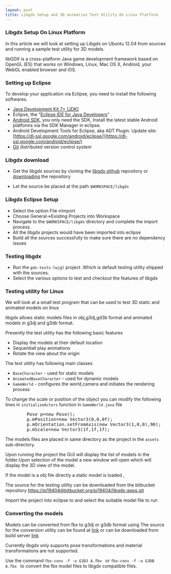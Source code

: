 ```yaml
---
layout: post
title: Libgdx Setup and 3D animation Test Utility On Linux Platform
---
```



### Libgdx Setup On Linux Platform

In this article we will look at setting up Libgdx on Ubuntu 12.04 from sources and running a sample test utility for 3D models.

libGDX is a cross-platform Java game development framework based on OpenGL (ES) that works on Windows, Linux, Mac OS X, Android, your WebGL enabled browser and iOS.

### Setting up Eclipse

To develop your application via Eclipse, you need to install the following softwares.

- [Java Development Kit 7+ (JDK)](http://www.oracle.com/technetwork/java/javase/downloads/index.html)
- Eclipse, the "[Eclipse IDE for Java Developers](https://www.eclipse.org/downloads/packages/eclipse-ide-java-developers/lunasr2)" .
- [Android SDK,](http://developer.android.com/sdk/installing.html) you only need the SDK, Install the latest stable Android platforms via the SDK Manager in eclipse.
- Android Development Tools for Eclipse, aka ADT Plugin. Update site: [https://dl-ssl.google.com/android/eclipse/](https://dl-ssl.google.com/android/eclipse/)
- [Git](http://git-scm.com/)  distributed version control system 

### Libgdx download
- Get the libgdx sources by cloning the [libgdx github](https://github.com/libgdx/libgdx) repository or [downloading](https://github.com/libgdx/libgdx/archive/master.zip) the repository

- Let the source be placed at the path `$WORKSPACE/libgdx`

### Libgdx Eclipse Setup
-  Select the option File->Import
- Choose General->Existing Projects into Workspace
- Navigate to the `$WORKSPACE/libgdx` directory and complete the import process.
- All the libgdx projects would have been imported into eclipse
- Build all the sources successfully to make sure there are no dependency issues

### Testing libgdx 
- Run the `gdx-tests-lwjgl` project .Which is default testing utility shipped with the sources.
- Select the various options to test and checkout the features of libgdx

### Testing utility for Linux
We will look at a small test program that can be used to test 3D static and animated models on linux

libgdx allows static models files in obj,g3dj,gd3b format and animated models in g3dj and g3db format.

Presently the test utility has the following basic features
- Display the models at their default location
- Sequentiall play animations
- Rotate the view about the origin 

The test utility has following main classes
- `BaseCharacter` - used for static models
- `AnimatedBaseCharacter` - used for dynamic models
- `GameWorld` - configures the world,camera and initiates the rendering process

To change the scale or position of the object you can modify the following lines in `initializeActors` function in `GameWorld.java`  file

<pre class="brush:python">
		Pose p=new Pose();
		p.mPosition=new Vector3(0,0,0f);
		p.mOrientation.setFromAxis(new Vector3(1,0,0),90);		
		p.mScale=new Vector3(1f,1f,1f);
</pre>

The models files are placed in same directory as the project in the `assets` sub-directory.

Upon running the project the GUI will display the list of models in the folder.Upon selection of the model a new window will open which will display the 3D view of the model.

If the model is a obj file directly a static model is loaded ,

The source for the testing utility can be downloaded from the bitbucket repository [https://pi19404@bitbucket.org/pi19404/libgdx-apps.git](https://pi19404@bitbucket.org/pi19404/libgdx-apps.git)

Import the project into eclipse to and select the suitable model file to run

### Converting the models
Models can be converted from fbx to g3dj or g3db format using 
The source for the conversion utility can be found at [link](https://github.com/libgdx/fbx-conv) or can be downloaded from build server [link](http://libgdx.badlogicgames.com/fbx-conv/)

Currently libgdx only supports pose transformations and material transformations are not supported.

Use the command
`fbx-conv -f -o G3DJ A.fbx `  or `fbx-conv -f -o G3DB A.fbx ` 
to convert the fbx model files to libgdx compatible files.



